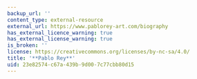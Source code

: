 ```yaml
---
backup_url: ''
content_type: external-resource
external_url: https://www.pablorey-art.com/biography
has_external_licence_warning: true
has_external_license_warning: true
is_broken: ''
license: https://creativecommons.org/licenses/by-nc-sa/4.0/
title: '**Pablo Rey**'
uid: 23e82574-c67a-439b-9d00-7c77cbb80d15
---
```

